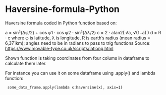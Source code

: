 # Haversine-formula-Python
Haversine formula coded in Python function based on:

a = sin²(Δφ/2) + cos φ1 ⋅ cos φ2 ⋅ sin²(Δλ/2)
c = 2 ⋅ atan2( √a, √(1−a) )
d = R ⋅ c
where	φ is latitude, λ is longitude, R is earth’s radius (mean radius = 6,371km);
angles need to be in radians to pass to trig functions
Source: https://www.movable-type.co.uk/scripts/latlong.html

Shown function is taking coordinates from four colums in dataframe to calculate them later. 

For instance you can use it on some dataframe using .apply() and lambda function:

     some_data_frame.apply(lambda x:haversine(x), axis=1)

